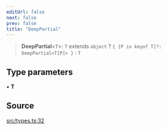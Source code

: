 ```yaml
---
editUrl: false
next: false
prev: false
title: "DeepPartial"
---
```


> **DeepPartial**\<`T`\>: `T` extends `object` ? `{ [P in keyof T]?: DeepPartial<T[P]> }` : `T`

## Type parameters

• **T**

## Source

[src/types.ts:32](https://github.com/eddienubes/sagetest/blob/d308ef3/src/types.ts#L32)

